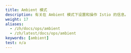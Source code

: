 ```yaml
---
title: Ambient 模式
description: 有关在 Ambient 模式下设置和操作 Istio 的信息。
weight: 17
aliases:
  - /zh/docs/ops/ambient
  - /zh/latest/docs/ops/ambient
keywords: [ambient]
test: n/a
---
```

